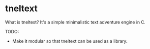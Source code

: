 tneltext
========

What is tneltext? It's a simple minimalistic text adventure engine in C.

TODO:

* Make it modular so that tneltext can be used as a library.
